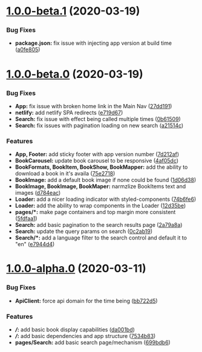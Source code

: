 # [1.0.0-beta.1](https://gitlab.com/epithet/gutenberg-org/compare/v1.0.0-beta.0...v1.0.0-beta.1) (2020-03-19)


### Bug Fixes

* **package.json:** fix issue with injecting app version at build time ([a0fe805](https://gitlab.com/epithet/gutenberg-org/commit/a0fe805603ff78700f49808f74a446f8b0372bf8))



# [1.0.0-beta.0](https://gitlab.com/epithet/gutenberg-org/compare/v1.0.0-alpha.0...v1.0.0-beta.0) (2020-03-19)


### Bug Fixes

* **App:** fix issue with broken home link in the Main Nav ([27dd191](https://gitlab.com/epithet/gutenberg-org/commit/27dd1913e8da997896549176297fb6f0bc003aab))
* **netlify:** add netlify SPA redirects ([e719d67](https://gitlab.com/epithet/gutenberg-org/commit/e719d67c34fa250bcaff851bfc21cf4ad76df88d))
* **Search:** fix issue with effect being called multiple times ([0b61509](https://gitlab.com/epithet/gutenberg-org/commit/0b61509094715611f19682aae60882d047898236))
* **Search:** fix issues with pagination loading on new search ([a21514c](https://gitlab.com/epithet/gutenberg-org/commit/a21514ca727736a9c6304e401d12ec04470c6ebf))


### Features

* **App, Footer:** add sticky footer with app version number ([7d212af](https://gitlab.com/epithet/gutenberg-org/commit/7d212afa7c9c636b3bb737821c693aa5717008c5))
* **BookCarousel:** update book carousel to be responsive ([4af05dc](https://gitlab.com/epithet/gutenberg-org/commit/4af05dc99796cc6599786ec19e9fc63f28e0247a))
* **BookFormats, BookItem, BookShow, BookMapper:** add the ability to download a book in it's availa ([75e2718](https://gitlab.com/epithet/gutenberg-org/commit/75e2718ec21aca4000c12902a0137c512f6d8b4c))
* **BookImage:** add a default book image if none could be found ([1d06d38](https://gitlab.com/epithet/gutenberg-org/commit/1d06d38086d8f90ae03800202ccbeb10abc891c0))
* **BookImage, BookImage, BookMaper:** narmzlize BookItems text and images ([d784eac](https://gitlab.com/epithet/gutenberg-org/commit/d784eacc56ac445c2969a55e05e41c248382aeb8))
* **Loader:** add a nicer loading indicator with styled-components ([74b6fe6](https://gitlab.com/epithet/gutenberg-org/commit/74b6fe632aa926da09b895256859ece4e4166316))
* **Loader:** add the ability to wrap components in the Loader ([12d35be](https://gitlab.com/epithet/gutenberg-org/commit/12d35beb7ce581eccb2a6df515d8c9849a89e4e6))
* **pages/*:** make page containers and top margin more consistent ([5fdfaa1](https://gitlab.com/epithet/gutenberg-org/commit/5fdfaa14b987925a8c71d99af17cf01fa7e808e4))
* **Search:** add basic pagination to the search results page ([2a79a8a](https://gitlab.com/epithet/gutenberg-org/commit/2a79a8a4589df6e3cf7b3078c00a7537fb5295f5))
* **Search:** update the query params on search ([0c2ab19](https://gitlab.com/epithet/gutenberg-org/commit/0c2ab197a03384627b0f545fb0434bfef30c0574))
* **Search/*:** add a language filter to the search control and default it to "en" ([e7944d4](https://gitlab.com/epithet/gutenberg-org/commit/e7944d42e2c3eac529e055641e08ecb99f42f5a1))



# [1.0.0-alpha.0](https://gitlab.com/epithet/gutenberg-org/compare/7534b834054ae321bac0d15bed26fd155d64a74c...v1.0.0-alpha.0) (2020-03-11)


### Bug Fixes

* **ApiClient:** force api domain for the time being ([bb722d5](https://gitlab.com/epithet/gutenberg-org/commit/bb722d5b35ddeb817fae98d10ab5eb445e0188d4))


### Features

* ***/*:** add basic book display capabilities ([da001bd](https://gitlab.com/epithet/gutenberg-org/commit/da001bd121f5db828eaf7e39d57072122518f89d))
* ***/*:** add basic dependencies and app structure ([7534b83](https://gitlab.com/epithet/gutenberg-org/commit/7534b834054ae321bac0d15bed26fd155d64a74c))
* **pages/Search:** add basic search page/mechanism ([699bdb6](https://gitlab.com/epithet/gutenberg-org/commit/699bdb65c77e914cee9487323e52be70c6cd34c5))



